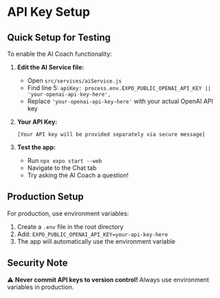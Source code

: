 # API Key Setup

## Quick Setup for Testing

To enable the AI Coach functionality:

1. **Edit the AI Service file:**
   - Open `src/services/aiService.js`
   - Find line 5: `apiKey: process.env.EXPO_PUBLIC_OPENAI_API_KEY || 'your-openai-api-key-here',`
   - Replace `'your-openai-api-key-here'` with your actual OpenAI API key

2. **Your API Key:**
   ```
   [Your API key will be provided separately via secure message]
   ```

3. **Test the app:**
   - Run `npx expo start --web`
   - Navigate to the Chat tab
   - Try asking the AI Coach a question!

## Production Setup

For production, use environment variables:

1. Create a `.env` file in the root directory
2. Add: `EXPO_PUBLIC_OPENAI_API_KEY=your-api-key-here`
3. The app will automatically use the environment variable

## Security Note

⚠️ **Never commit API keys to version control!** Always use environment variables in production.

